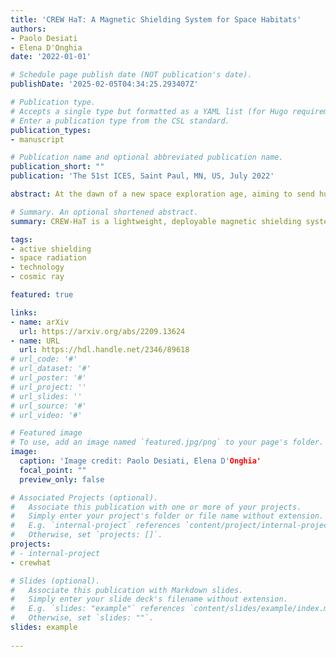 ```yaml
---
title: 'CREW HaT: A Magnetic Shielding System for Space Habitats'
authors:
- Paolo Desiati
- Elena D'Onghia
date: '2022-01-01'

# Schedule page publish date (NOT publication's date).
publishDate: '2025-02-05T04:34:25.293407Z'

# Publication type.
# Accepts a single type but formatted as a YAML list (for Hugo requirements).
# Enter a publication type from the CSL standard.
publication_types:
- manuscript

# Publication name and optional abbreviated publication name.
publication_short: ""
publication: 'The 51st ICES, Saint Paul, MN, US, July 2022'

abstract: At the dawn of a new space exploration age, aiming to send humans back to the Moon and for the first time to Mars, it is necessary to devise a solution to mitigate the impact that space radiation has on spacecraft and astronauts. Although technically challenging, active magnetic shielding is generally considered a promising solution. We propose a lightweight deployable system producing an open magnetic field around a space habitat. Our Cosmic Radiation Extended Warding (CREW) system consists of a cylindrical Halbach array coil arrangement, or Halbach Torus (HaT). This configuration generates an enhanced external magnetic field while suppressing it in the habitat volume. The CREW HaT takes advantage of recent innovations in high-temperature superconductors (e.g., ReBCO) that enables the needed high currents. We present a preliminary feasibility design of the magnetic shielding system and its collapsible mechanical structure to sustain the internal magnetic forces while protecting astronauts. We also lay down the next steps towards a more evolved and comprehensive design of the device.

# Summary. An optional shortened abstract.
summary: CREW-HaT is a lightweight, deployable magnetic shielding system using a Halbach Torus and high-temperature superconductors to protect astronauts from space radiation.

tags:
- active shielding
- space radiation
- technology
- cosmic ray

featured: true

links:
- name: arXiv
  url: https://arxiv.org/abs/2209.13624
- name: URL
  url: https://hdl.handle.net/2346/89618
# url_code: '#'
# url_dataset: '#'
# url_poster: '#'
# url_project: ''
# url_slides: ''
# url_source: '#'
# url_video: '#'

# Featured image
# To use, add an image named `featured.jpg/png` to your page's folder. 
image:
  caption: 'Image credit: Paolo Desiati, Elena D'Onghia'
  focal_point: ""
  preview_only: false

# Associated Projects (optional).
#   Associate this publication with one or more of your projects.
#   Simply enter your project's folder or file name without extension.
#   E.g. `internal-project` references `content/project/internal-project/index.md`.
#   Otherwise, set `projects: []`.
projects:
# - internal-project
- crewhat

# Slides (optional).
#   Associate this publication with Markdown slides.
#   Simply enter your slide deck's filename without extension.
#   E.g. `slides: "example"` references `content/slides/example/index.md`.
#   Otherwise, set `slides: ""`.
slides: example
  
---
```

